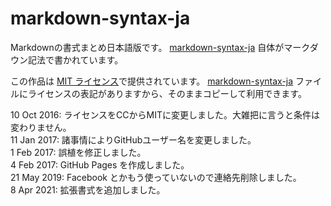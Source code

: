 # markdown-syntax-ja

Markdownの書式まとめ日本語版です。 [markdown-syntax-ja][1] 自体がマークダウン記法で書かれています。

この作品は [MIT ライセンス][2]で提供されています。 [markdown-syntax-ja][1] ファイルにライセンスの表記がありますから、そのままコピーして利用できます。

[1]: markdown-syntax-ja.md
[2]: https://opensource.org/licenses/mit-license.php

10 Oct 2016: ライセンスをCCからMITに変更しました。大雑把に言うと条件は変わりません。  
11 Jan 2017: 諸事情によりGitHubユーザー名を変更しました。  
1 Feb 2017: 誤植を修正しました。  
4 Feb 2017: GitHub Pages を作成しました。  
21 May 2019: Facebook とかもう使っていないので連絡先削除しました。  
8 Apr 2021: 拡張書式を追加しました。  
